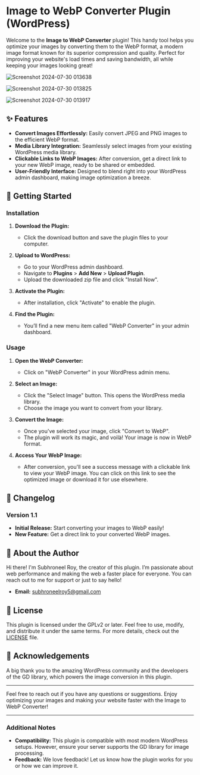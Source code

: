 # Image to WebP Converter Plugin (WordPress)

Welcome to the **Image to WebP Converter** plugin! This handy tool helps you optimize your images by converting them to the WebP format, a modern image format known for its superior compression and quality. Perfect for improving your website's load times and saving bandwidth, all while keeping your images looking great!

![Screenshot 2024-07-30 013638](https://github.com/user-attachments/assets/bbe2551b-254e-414d-8854-5073aea7d111)

![Screenshot 2024-07-30 013825](https://github.com/user-attachments/assets/33c3b809-5119-496a-a679-e04322ba269d)

![Screenshot 2024-07-30 013917](https://github.com/user-attachments/assets/45afb880-ad63-4332-9ad0-a53064b9066c)


## ✨ Features

- **Convert Images Effortlessly:** Easily convert JPEG and PNG images to the efficient WebP format.
- **Media Library Integration:** Seamlessly select images from your existing WordPress media library.
- **Clickable Links to WebP Images:** After conversion, get a direct link to your new WebP image, ready to be shared or embedded.
- **User-Friendly Interface:** Designed to blend right into your WordPress admin dashboard, making image optimization a breeze.

## 🚀 Getting Started

### Installation

1. **Download the Plugin:**
   - Click the download button and save the plugin files to your computer.
   
2. **Upload to WordPress:**
   - Go to your WordPress admin dashboard.
   - Navigate to **Plugins** > **Add New** > **Upload Plugin**.
   - Upload the downloaded zip file and click "Install Now".

3. **Activate the Plugin:**
   - After installation, click "Activate" to enable the plugin.

4. **Find the Plugin:**
   - You’ll find a new menu item called "WebP Converter" in your admin dashboard.

### Usage

1. **Open the WebP Converter:**
   - Click on "WebP Converter" in your WordPress admin menu.

2. **Select an Image:**
   - Click the "Select Image" button. This opens the WordPress media library.
   - Choose the image you want to convert from your library.

3. **Convert the Image:**
   - Once you've selected your image, click "Convert to WebP".
   - The plugin will work its magic, and voilà! Your image is now in WebP format.

4. **Access Your WebP Image:**
   - After conversion, you'll see a success message with a clickable link to view your WebP image. You can click on this link to see the optimized image or download it for use elsewhere.

## 📜 Changelog

### Version 1.1
- **Initial Release:** Start converting your images to WebP easily!
- **New Feature:** Get a direct link to your converted WebP images.

## 👤 About the Author

Hi there! I'm Subhroneel Roy, the creator of this plugin. I’m passionate about web performance and making the web a faster place for everyone. You can reach out to me for support or just to say hello!
- **Email:** subhroneelroy5@gmail.com

## 📄 License

This plugin is licensed under the GPLv2 or later. Feel free to use, modify, and distribute it under the same terms. For more details, check out the [LICENSE](LICENSE) file.

## 🙏 Acknowledgements

A big thank you to the amazing WordPress community and the developers of the GD library, which powers the image conversion in this plugin.

---

Feel free to reach out if you have any questions or suggestions. Enjoy optimizing your images and making your website faster with the Image to WebP Converter!

---

### Additional Notes

- **Compatibility:** This plugin is compatible with most modern WordPress setups. However, ensure your server supports the GD library for image processing.
- **Feedback:** We love feedback! Let us know how the plugin works for you or how we can improve it.
